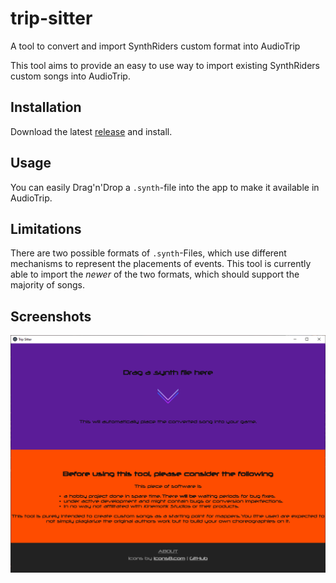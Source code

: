 # trip-sitter
A tool to convert and import SynthRiders custom format into AudioTrip

This tool aims to provide an easy to use way to import existing SynthRiders custom songs into AudioTrip.

## Installation
Download the latest [release](https://github.com/Blogshot/trip-sitter/releases) and install.

## Usage
You can easily Drag'n'Drop a `.synth`-file into the app to make it available in AudioTrip.

## Limitations
There are two possible formats of `.synth`-Files, which use different mechanisms to represent the placements of events. This tool is currently able to import the *newer* of the two formats, which should support the majority of songs.

## Screenshots
![defaultView](https://github.com/Blogshot/trip-sitter/blob/master/defaultView.png)
